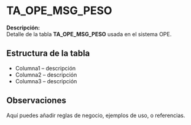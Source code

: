 # TA_OPE_MSG_PESO

**Descripción:**  
Detalle de la tabla **TA_OPE_MSG_PESO** usada en el sistema OPE.

## Estructura de la tabla
- Columna1 – descripción
- Columna2 – descripción
- Columna3 – descripción

## Observaciones
Aquí puedes añadir reglas de negocio, ejemplos de uso, o referencias.
